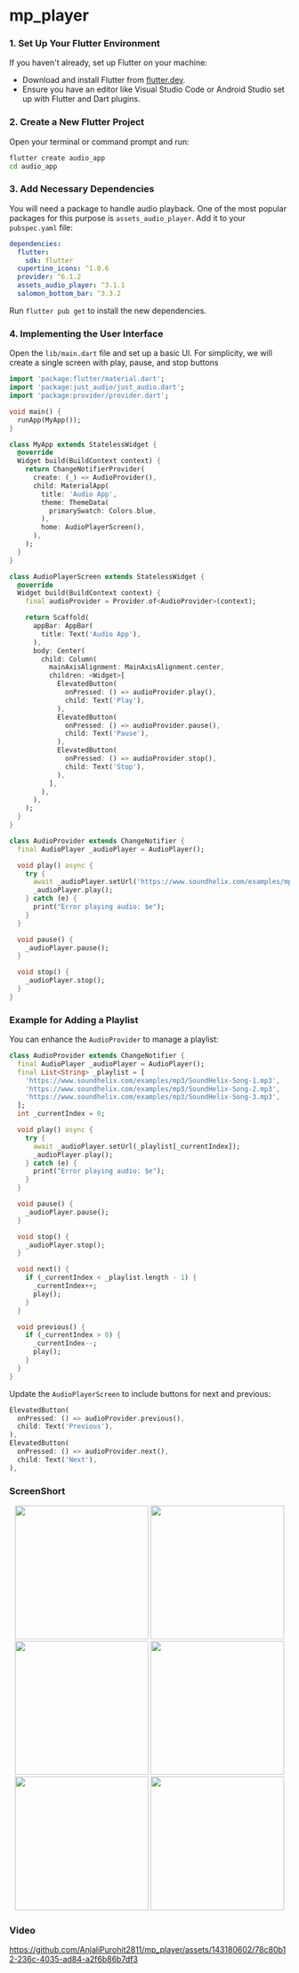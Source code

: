 # mp_player

### 1. Set Up Your Flutter Environment
If you haven't already, set up Flutter on your machine:

- Download and install Flutter from [flutter.dev](https://flutter.dev/docs/get-started/install).
- Ensure you have an editor like Visual Studio Code or Android Studio set up with Flutter and Dart plugins.

### 2. Create a New Flutter Project
Open your terminal or command prompt and run:

```bash
flutter create audio_app
cd audio_app
```

### 3. Add Necessary Dependencies
You will need a package to handle audio playback. One of the most popular packages for this purpose is `assets_audio_player`. Add it to your `pubspec.yaml` file:

```yaml
dependencies:
  flutter:
    sdk: flutter
  cupertino_icons: ^1.0.6
  provider: ^6.1.2
  assets_audio_player: ^3.1.1
  salomon_bottom_bar: ^3.3.2
```

Run `flutter pub get` to install the new dependencies.

### 4. Implementing the User Interface

Open the `lib/main.dart` file and set up a basic UI. For simplicity, we will create a single screen with play, pause, and stop buttons

```dart
import 'package:flutter/material.dart';
import 'package:just_audio/just_audio.dart';
import 'package:provider/provider.dart';

void main() {
  runApp(MyApp());
}

class MyApp extends StatelessWidget {
  @override
  Widget build(BuildContext context) {
    return ChangeNotifierProvider(
      create: (_) => AudioProvider(),
      child: MaterialApp(
        title: 'Audio App',
        theme: ThemeData(
          primarySwatch: Colors.blue,
        ),
        home: AudioPlayerScreen(),
      ),
    );
  }
}

class AudioPlayerScreen extends StatelessWidget {
  @override
  Widget build(BuildContext context) {
    final audioProvider = Provider.of<AudioProvider>(context);

    return Scaffold(
      appBar: AppBar(
        title: Text('Audio App'),
      ),
      body: Center(
        child: Column(
          mainAxisAlignment: MainAxisAlignment.center,
          children: <Widget>[
            ElevatedButton(
              onPressed: () => audioProvider.play(),
              child: Text('Play'),
            ),
            ElevatedButton(
              onPressed: () => audioProvider.pause(),
              child: Text('Pause'),
            ),
            ElevatedButton(
              onPressed: () => audioProvider.stop(),
              child: Text('Stop'),
            ),
          ],
        ),
      ),
    );
  }
}

class AudioProvider extends ChangeNotifier {
  final AudioPlayer _audioPlayer = AudioPlayer();

  void play() async {
    try {
      await _audioPlayer.setUrl('https://www.soundhelix.com/examples/mp3/SoundHelix-Song-1.mp3');
      _audioPlayer.play();
    } catch (e) {
      print("Error playing audio: $e");
    }
  }

  void pause() {
    _audioPlayer.pause();
  }

  void stop() {
    _audioPlayer.stop();
  }
}
```

### Example for Adding a Playlist

You can enhance the `AudioProvider` to manage a playlist:

```dart
class AudioProvider extends ChangeNotifier {
  final AudioPlayer _audioPlayer = AudioPlayer();
  final List<String> _playlist = [
    'https://www.soundhelix.com/examples/mp3/SoundHelix-Song-1.mp3',
    'https://www.soundhelix.com/examples/mp3/SoundHelix-Song-2.mp3',
    'https://www.soundhelix.com/examples/mp3/SoundHelix-Song-3.mp3',
  ];
  int _currentIndex = 0;

  void play() async {
    try {
      await _audioPlayer.setUrl(_playlist[_currentIndex]);
      _audioPlayer.play();
    } catch (e) {
      print("Error playing audio: $e");
    }
  }

  void pause() {
    _audioPlayer.pause();
  }

  void stop() {
    _audioPlayer.stop();
  }

  void next() {
    if (_currentIndex < _playlist.length - 1) {
      _currentIndex++;
      play();
    }
  }

  void previous() {
    if (_currentIndex > 0) {
      _currentIndex--;
      play();
    }
  }
}
```

Update the `AudioPlayerScreen` to include buttons for next and previous:

```dart
ElevatedButton(
  onPressed: () => audioProvider.previous(),
  child: Text('Previous'),
),
ElevatedButton(
  onPressed: () => audioProvider.next(),
  child: Text('Next'),
),
```

### ScreenShort

<p align='center'>
  <img src='https://github.com/AnjaliPurohit2811/mp_player/assets/143180602/c5a879fd-9ea6-4791-96c9-8ae652892d13' width=240>

  <img src='https://github.com/AnjaliPurohit2811/mp_player/assets/143180602/b8850601-af38-43cf-a50d-9e059fcf0c46' width=240>

  <img src='https://github.com/AnjaliPurohit2811/mp_player/assets/143180602/27bf1a93-04e8-4497-8d06-0ee6f902da9f' width=240>

  <img src='https://github.com/AnjaliPurohit2811/mp_player/assets/143180602/c8167d6b-8837-46ab-81d2-84235801d32f' width=240>

  <img src='https://github.com/AnjaliPurohit2811/mp_player/assets/143180602/c0051234-671f-4e27-a447-f99a8fb25afe' width=240>

  <img src='https://github.com/AnjaliPurohit2811/mp_player/assets/143180602/26c2a4c1-d797-4531-bd8c-d1cb794720c8' width=240>

</p>

### Video


https://github.com/AnjaliPurohit2811/mp_player/assets/143180602/78c80b12-236c-4035-ad84-a2f6b86b7df3

